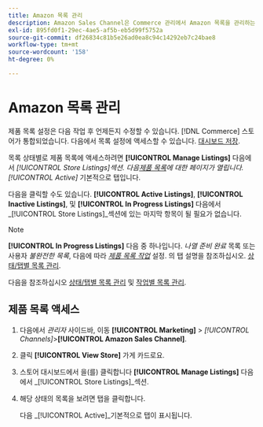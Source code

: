 ```yaml
---
title: Amazon 목록 관리
description: Amazon Sales Channel은 Commerce 관리에서 Amazon 목록을 관리하는 데 도움이 되는 여러 도구를 제공합니다.
exl-id: 895fd0f1-29ec-4ae5-af5b-eb5d99f5752a
source-git-commit: df26834c81b5e26ad0ea8c94c14292eb7c24bae8
workflow-type: tm+mt
source-wordcount: '158'
ht-degree: 0%

---
```


# Amazon 목록 관리

제품 목록 설정은 다음 작업 후 언제든지 수정할 수 있습니다. [!DNL Commerce] 스토어가 통합되었습니다. 다음에서 목록 설정에 액세스할 수 있습니다. [대시보드 저장](./amazon-store-dashboard.md).

목록 상태별로 제품 목록에 액세스하려면 **[!UICONTROL Manage Listings]** 다음에서 _[!UICONTROL Store Listings]_섹션. 다음[_&#x200B;제품 목록&#x200B;_](./managing-listings-by-tab.md)에 대한 페이지가 열립니다._[!UICONTROL Active]_ 기본적으로 탭입니다.

다음을 클릭할 수도 있습니다. **[!UICONTROL Active Listings]**, **[!UICONTROL Inactive Listings]**, 및 **[!UICONTROL In Progress Listings]** 다음에서 _[!UICONTROL Store Listings]_섹션에 있는 마지막 항목이 될 필요가 없습니다.

>[!NOTE]
>
>**[!UICONTROL In Progress Listings]** 다음 중 하나입니다. _나열 준비 완료_ 목록 또는 사용자 _불완전한 목록_, 다음에 따라 [_제품 목록 작업_](./product-listing-actions.md) 설정. 의 탭 설명을 참조하십시오. [상태/탭별 목록 관리](./managing-listings-by-tab.md).

다음을 참조하십시오 [상태/탭별 목록 관리](./managing-listings-by-tab.md) 및 [작업별 목록 관리](./managing-listings-by-action.md).

## 제품 목록 액세스

1. 다음에서 _관리자_ 사이드바, 이동 **[!UICONTROL Marketing]** > _[!UICONTROL Channels]_>**[!UICONTROL Amazon Sales Channel]**.

1. 클릭 **[!UICONTROL View Store]** 가게 카드로요.

1. 스토어 대시보드에서 을(를) 클릭합니다 **[!UICONTROL Manage Listings]** 다음에서 _[!UICONTROL Store Listings]_섹션.

1. 해당 상태의 목록을 보려면 탭을 클릭합니다.

   다음 _[!UICONTROL Active]_기본적으로 탭이 표시됩니다.
